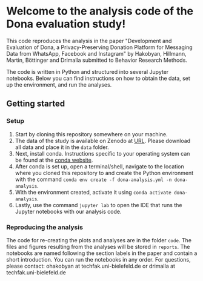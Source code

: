 # Welcome to the analysis code of the Dona evaluation study! 
This code reproduces the analysis in the paper "Development and Evaluation of Dona, a Privacy-Preserving Donation Platform for Messaging Data from WhatsApp, Facebook and Instagram" by Hakobyan, Hillmann, Martin, Böttinger and Drimalla submitted to Behavior Research Methods. 

The code is written in Python and structured into several Jupyter notebooks. Below you can find instructions on how to obtain the data, set up the environment, and run the analyses. 
## Getting started
### Setup
1. Start by cloning this repository somewhere on your machine.
1. The data of the study is available on Zenodo at [URL](URL). Please download all data and place it in the `data` folder.
1. Next, install conda. Instructions specific to your operating system can be found at the [conda website](https://conda.io/projects/conda/en/latest/user-guide/install/index.html).
1. After conda is set up, open a terminal/shell, navigate to the location where you cloned this repository to and create the Python environment with the command `conda env create -f dona-analysis.yml -n dona-analysis`.
1. With the environment created, activate it using `conda activate dona-analysis`.
1. Lastly, use the command `jupyter lab` to open the IDE that runs the Jupyter notebooks with our analysis code.

### Reproducing the analysis
The code for re-creating the plots and analyses are in the folder `code`. The files and figures resulting from the analyses will be stored in `reports`. 
The notebooks are named following the section labels in the paper and contain a short introduction. You can run the notebooks in any order. 
For questions, please contact: ohakobyan at techfak.uni-bielefeld.de or drimalla at techfak.uni-bielefeld.de 
